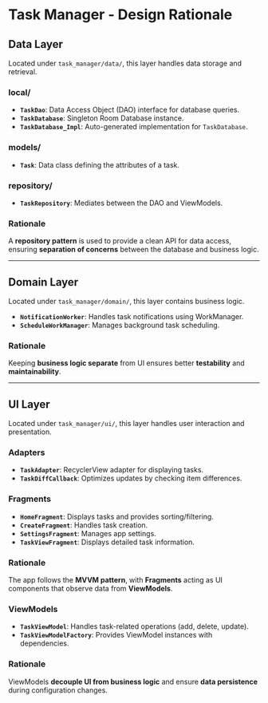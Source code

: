 # Task Manager - Design Rationale

## Data Layer

Located under `task_manager/data/`, this layer handles data storage and retrieval.

### **local/**
- **`TaskDao`**: Data Access Object (DAO) interface for database queries.
- **`TaskDatabase`**: Singleton Room Database instance.
- **`TaskDatabase_Impl`**: Auto-generated implementation for `TaskDatabase`.

### **models/**
- **`Task`**: Data class defining the attributes of a task.

### **repository/**
- **`TaskRepository`**: Mediates between the DAO and ViewModels.

### **Rationale**
A **repository pattern** is used to provide a clean API for data access, ensuring **separation of concerns** between the database and business logic.

---

## Domain Layer

Located under `task_manager/domain/`, this layer contains business logic.

- **`NotificationWorker`**: Handles task notifications using WorkManager.
- **`ScheduleWorkManager`**: Manages background task scheduling.

### **Rationale**
Keeping **business logic separate** from UI ensures better **testability** and **maintainability**.

---

## UI Layer

Located under `task_manager/ui/`, this layer handles user interaction and presentation.

### **Adapters**
- **`TaskAdapter`**: RecyclerView adapter for displaying tasks.
- **`TaskDiffCallback`**: Optimizes updates by checking item differences.

### **Fragments**
- **`HomeFragment`**: Displays tasks and provides sorting/filtering.
- **`CreateFragment`**: Handles task creation.
- **`SettingsFragment`**: Manages app settings.
- **`TaskViewFragment`**: Displays detailed task information.

### **Rationale**
The app follows the **MVVM pattern**, with **Fragments** acting as UI components that observe data from **ViewModels**.

### **ViewModels**
- **`TaskViewModel`**: Handles task-related operations (add, delete, update).
- **`TaskViewModelFactory`**: Provides ViewModel instances with dependencies.

### **Rationale**
ViewModels **decouple UI from business logic** and ensure **data persistence** during configuration changes.
